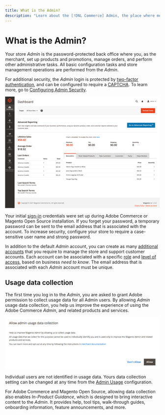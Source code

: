 ```yaml
---
title: What is the Admin?
description: "Learn about the [!DNL Commerce] Admin, the place where merchants set up products and promotions, manage orders, and perform other administrative tasks."
---
```

# What is the Admin?

Your store _Admin_ is the password-protected back office where you, as the merchant, set up products and promotions, manage orders, and perform other administrative tasks. All basic configuration tasks and store management operations are performed from the _Admin_.

For additional security, the _Admin_ login is protected by [two-factor authentication](https://docs.magento.com/user-guide/stores/security-two-factor-authentication.html), and can be configured to require a [CAPTCHA](https://docs.magento.com/user-guide/stores/security-captcha.html). To learn more, go to [Configuring Admin Security](https://docs.magento.com/user-guide/stores/security-admin.html).

![Admin Sidebar and Dashboard](./assets/admin-dashboard.png)<!-- zoom -->

Your initial [sign-in](admin-signin.md) credentials were set up during Adobe Commerce or Magento Open Source installation. If you forget your password, a temporary password can be sent to the email address that is associated with the account. To increase security, configure your store to require a case-sensitive user name and strong password.

In addition to the default _Admin_ account, you can create as many [additional accounts](https://docs.magento.com/user-guide/system/permissions-users-all.html) that you require to manage the store and support customer accounts. Each account can be associated with a specific [role](https://docs.magento.com/user-guide/system/permissions-user-roles.html) and [level of access](https://docs.magento.com/user-guide/system/permissions-role-resources.html), based on business _need to know_. The email address that is associated with each _Admin_ account must be unique.

## Usage data collection

The first time you log in to the _Admin_, you are asked to grant Adobe permission to collect usage data for all Admin users. By allowing _Admin_ usage data collection, you help us improve the experience of using the Adobe Commerce _Admin_, and related products and services.

![Allow admin usage data collection](./assets/admin-usage-data.png)<!-- zoom -->

Individual users are not identified in usage data. Yours data collection setting can be changed at any time from the [Admin Usage](https://docs.magento.com/user-guide/configuration/advanced/admin.html#admin-usage) configuration.

For Adobe Commerce and Magento Open Source, allowing data collection also enables _In-Product Guidance_, which is designed to bring interactive content to the _Admin_. It provides help, tool tips, walk-through guides, onboarding information, feature announcements, and more.
